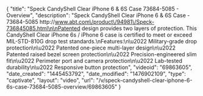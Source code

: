 {
    "title": "Speck CandyShell Clear iPhone 6 & 6S Case 73684-5085 - Overview",
    "description": "Speck CandyShell Clear iPhone 6 & 6S Case  - 73684-5085 http:\/\/www.abt.com\/product\/94981\/Speck-736845085.html\n\nPatented design provides two layers of protection. This CandyShell Clear iPhone 6s \/ iPhone 6 case is certified to meet or exceed MIL-STD-810G drop test standards.\nFeatures:\n\u2022 Military-grade drop protection\n\u2022 Patented one-piece multi-layer design\n\u2022 Patented raised bezel screen protection\n\u2022 Precision-engineered slim fit\n\u2022 Perimeter port and camera protection\n\u2022 Lab-tested durability\n\u2022 Responsive button protection",
    "videoid": "69863605",
    "date_created": "1445453792",
    "date_modified": "1476902109",
    "type": "captivate",
    "layout": "video",
    "url": "\/v\/speck-candyshell-clear-iphone-6-6s-case-73684-5085-overview\/69863605"
}